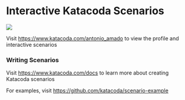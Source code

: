 # Interactive Katacoda Scenarios

[![](http://shields.katacoda.com/katacoda/antonio_amado/count.svg)](https://www.katacoda.com/antonio_amado "Get your profile on Katacoda.com")

Visit https://www.katacoda.com/antonio_amado to view the profile and interactive scenarios

### Writing Scenarios
Visit https://www.katacoda.com/docs to learn more about creating Katacoda scenarios

For examples, visit https://github.com/katacoda/scenario-example
